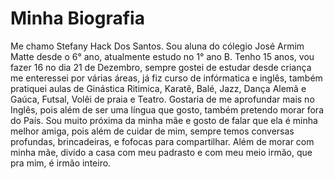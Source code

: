 # Minha Biografia

  Me chamo Stefany Hack Dos Santos. Sou aluna do cólegio José Armim Matte desde o 6° ano, atualmente estudo no 1° ano B.
  Tenho 15 anos, vou fazer 16 no dia 21 de Dezembro, sempre gostei de estudar desde criança me enteressei por várias áreas, já fiz curso de infórmatica e inglês, também pratiquei aulas de Ginástica Ritimica, Karatê, Balé, Jazz, Dança Alemã e Gaúca, Futsal, Volêi de praia e Teatro. Gostaria de me aprofundar mais no Inglês, pois além de ser uma língua que gosto, também pretendo morar fora do País.
  Sou muito próxima da minha mãe e gosto de falar que ela é minha melhor amiga, pois além de cuidar de mim, sempre temos conversas profundas, brincadeiras, e fofocas para compartilhar. Além de morar com minha mãe, divido a casa com meu padrasto e com meu meio irmão, que pra mim, é irmão inteiro.
